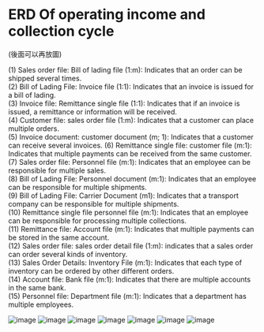 # ERD Of operating income and collection cycle
(後面可以再放圖)

(1) Sales order file: Bill of lading file (1:m): Indicates that an order can be shipped several times.   
(2) Bill of Lading File: Invoice file (1:1): Indicates that an invoice is issued for a bill of lading.   
(3) Invoice file: Remittance single file (1:1): Indicates that if an invoice is issued, a remittance or information will be received.   
(4) Customer file: sales order file (1:m): Indicates that a customer can place multiple orders.   
(5) Invoice document: customer document (m; 1): Indicates that a customer can receive several invoices. 
(6) Remittance single file: customer file (m:1): Indicates that multiple payments can be received from the same customer.   
(7) Sales order file: Personnel file (m:1): Indicates that an employee can be responsible for multiple sales.   
(8) Bill of Lading File: Personnel document (m:1): Indicates that an employee can be responsible for multiple shipments.   
(9) Bill of Lading File: Carrier Document (m1): Indicates that a transport company can be responsible for multiple shipments.   
(10) Remittance single file personnel file (m:1): Indicates that an employee can be responsible for processing multiple collections.   
(11) Remittance file: Account file (m:1): Indicates that multiple payments can be stored in the same account.   
(12) Sales order file: sales order detail file (1:m): indicates that a sales order can order several kinds of inventory.   
(13) Sales Order Details: Inventory File (m:1): Indicates that each type of inventory can be ordered by other different orders.   
(14) Account file: Bank file (m:1): Indicates that there are multiple accounts in the same bank.   
(15) Personnel file: Department file (m:1): Indicates that a department has multiple employees.    


![image](https://github.com/Annie0727/Pictures/blob/main/SQL01.jpg)
![image](https://github.com/Annie0727/Pictures/blob/main/SQL02.jpg)
![image](https://github.com/Annie0727/Pictures/blob/main/SQL03.jpg)
![image](https://github.com/Annie0727/Pictures/blob/main/SQL04.jpg)
![image](https://github.com/Annie0727/Pictures/blob/main/SQL05.jpg)
![image](https://github.com/Annie0727/Pictures/blob/main/SQL06.jpg)
![image](https://github.com/Annie0727/Pictures/blob/main/SQL07.jpg)

